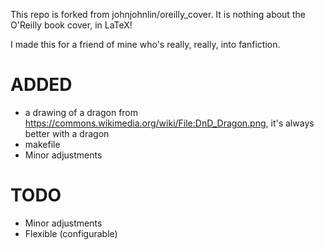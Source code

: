 
This repo is forked from johnjohnlin/oreilly_cover.  It is nothing about the O'Reilly book
cover, in LaTeX!

I made this for a friend of mine who's really, really, into fanfiction.

# ADDED
* a drawing of a dragon from https://commons.wikimedia.org/wiki/File:DnD_Dragon.png, it's always better with a dragon 
* makefile
* Minor adjustments

# TODO
* Minor adjustments
* Flexible (configurable)
